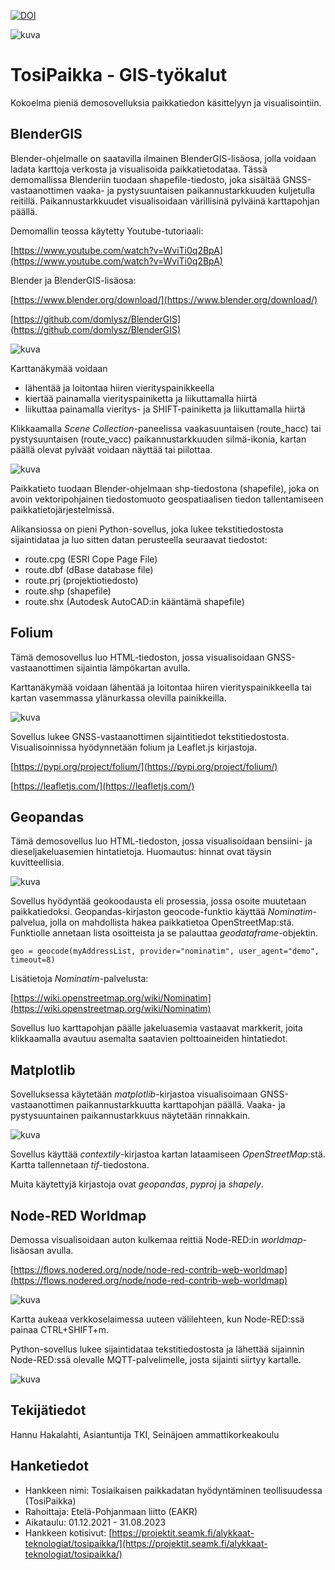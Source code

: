 [![DOI](https://zenodo.org/badge/691898018.svg)](https://zenodo.org/badge/latestdoi/691898018)

![kuva](/images/tosipaikka_logot.png)

# TosiPaikka - GIS-työkalut

Kokoelma pieniä demosovelluksia paikkatiedon käsittelyyn ja visualisointiin.

## BlenderGIS

Blender-ohjelmalle on saatavilla ilmainen BlenderGIS-lisäosa, jolla voidaan ladata karttoja verkosta ja visualisoida paikkatietodataa. Tässä demomallissa Blenderiin tuodaan shapefile-tiedosto, joka sisältää GNSS-vastaanottimen vaaka- ja pystysuuntaisen paikannustarkkuuden kuljetulla reitillä. Paikannustarkkuudet visualisoidaan värillisinä pylväinä karttapohjan päällä.

Demomallin teossa käytetty Youtube-tutoriaali:

[https://www.youtube.com/watch?v=WviTi0q2BpA](https://www.youtube.com/watch?v=WviTi0q2BpA)

Blender ja BlenderGIS-lisäosa:

[https://www.blender.org/download/](https://www.blender.org/download/)

[https://github.com/domlysz/BlenderGIS](https://github.com/domlysz/BlenderGIS)

![kuva](/images/blender_gis_demo.png)

Karttanäkymää voidaan 
* lähentää ja loitontaa hiiren vierityspainikkeella
* kiertää painamalla vierityspainiketta ja liikuttamalla hiirtä
* liikuttaa painamalla vieritys- ja SHIFT-painiketta ja liikuttamalla hiirtä

Klikkaamalla *Scene Collection*-paneelissa vaakasuuntaisen (route_hacc) tai pystysuuntaisen (route_vacc) paikannustarkkuuden silmä-ikonia, kartan päällä olevat pylväät voidaan näyttää tai piilottaa.

![kuva](/images/blender_scene_collection.png)

Paikkatieto tuodaan Blender-ohjelmaan shp-tiedostona (shapefile), joka on avoin vektoripohjainen tiedostomuoto geospatiaalisen tiedon tallentamiseen paikkatietojärjestelmissä.

Alikansiossa on pieni Python-sovellus, joka lukee tekstitiedostosta sijaintidataa ja luo sitten datan perusteella seuraavat tiedostot:
* route.cpg (ESRI Cope Page File)
* route.dbf (dBase database file)
* route.prj (projektiotiedosto)
* route.shp (shapefile)
* route.shx (Autodesk AutoCAD:in kääntämä shapefile)

## Folium

Tämä demosovellus luo HTML-tiedoston, jossa visualisoidaan GNSS-vastaanottimen sijaintia lämpökartan avulla. 

Karttanäkymää voidaan lähentää ja loitontaa hiiren vierityspainikkeella tai kartan vasemmassa ylänurkassa olevilla painikkeilla.

![kuva](/images/folium_demo.png)

Sovellus lukee GNSS-vastaanottimen sijaintitiedot tekstitiedostosta. Visualisoinnissa hyödynnetään folium ja Leaflet.js kirjastoja.

[https://pypi.org/project/folium/](https://pypi.org/project/folium/)

[https://leafletjs.com/](https://leafletjs.com/)

## Geopandas

Tämä demosovellus luo HTML-tiedoston, jossa visualisoidaan bensiini- ja dieseljakeluasemien hintatietoja. Huomautus: hinnat ovat täysin kuvitteellisia.

![kuva](/images/geopandas_demo.png)

Sovellus hyödyntää geokoodausta eli prosessia, jossa osoite muutetaan paikkatiedoksi. Geopandas-kirjaston geocode-funktio käyttää *Nominatim*-palvelua, jolla on mahdollista hakea paikkatietoa OpenStreetMap:stä. Funktiolle annetaan lista osoitteista ja se palauttaa *geodataframe*-objektin.

```
geo = geocode(myAddressList, provider="nominatim", user_agent="demo", timeout=8)
```

Lisätietoja *Nominatim*-palvelusta:

[https://wiki.openstreetmap.org/wiki/Nominatim](https://wiki.openstreetmap.org/wiki/Nominatim)

Sovellus luo karttapohjan päälle jakeluasemia vastaavat markkerit, joita klikkaamalla avautuu asemalta saatavien polttoaineiden hintatiedot.

## Matplotlib

Sovelluksessa käytetään *matplotlib*-kirjastoa visualisoimaan GNSS-vastaanottimen paikannustarkkuutta karttapohjan päällä. Vaaka- ja pystysuuntainen paikannustarkkuus näytetään rinnakkain.

![kuva](/images/matplotlib_demo.png)

Sovellus käyttää *contextily*-kirjastoa kartan lataamiseen *OpenStreetMap*:stä. Kartta tallennetaan *tif*-tiedostona.

Muita käytettyjä kirjastoja ovat *geopandas*, *pyproj* ja *shapely*.

## Node-RED Worldmap

Demossa visualisoidaan auton kulkemaa reittiä Node-RED:in *worldmap*-lisäosan avulla.

[https://flows.nodered.org/node/node-red-contrib-web-worldmap](https://flows.nodered.org/node/node-red-contrib-web-worldmap)

![kuva](/images/worldmap_demo.png)

Kartta aukeaa verkkoselaimessa uuteen välilehteen, kun Node-RED:ssä painaa CTRL+SHIFT+m.

Python-sovellus lukee sijaintidataa tekstitiedostosta ja lähettää sijainnin Node-RED:ssä olevalle MQTT-palvelimelle, josta sijainti siirtyy kartalle.

![kuva](/images/node_red_demo.png)

## Tekijätiedot

Hannu Hakalahti, Asiantuntija TKI, Seinäjoen ammattikorkeakoulu

## Hanketiedot

* Hankkeen nimi: Tosiaikaisen paikkadatan hyödyntäminen teollisuudessa (TosiPaikka)
* Rahoittaja: Etelä-Pohjanmaan liitto (EAKR)
* Aikataulu: 01.12.2021 - 31.08.2023
* Hankkeen kotisivut: [https://projektit.seamk.fi/alykkaat-teknologiat/tosipaikka/](https://projektit.seamk.fi/alykkaat-teknologiat/tosipaikka/)
